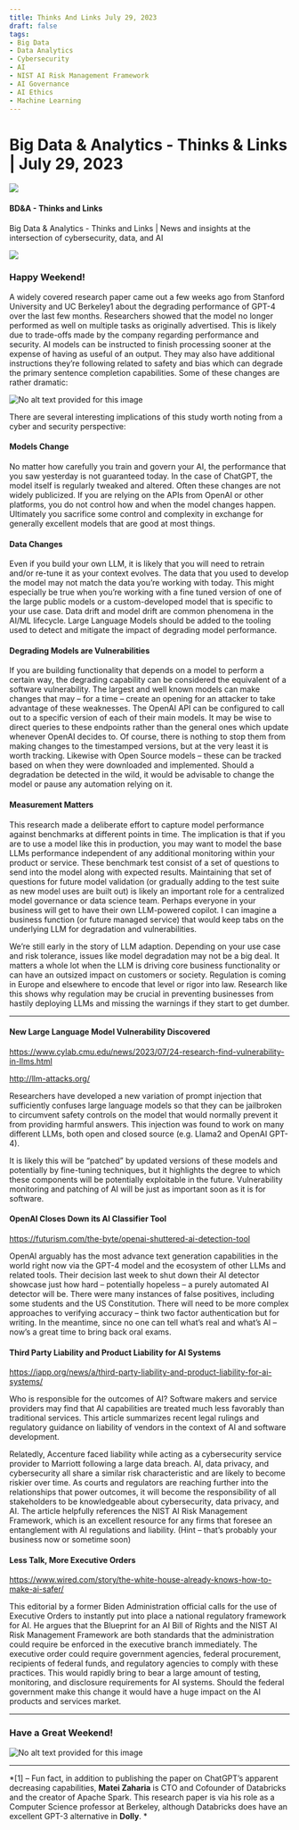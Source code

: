 ```yaml
---
title: Thinks And Links July 29, 2023
draft: false
tags:
- Big Data
- Data Analytics
- Cybersecurity
- AI
- NIST AI Risk Management Framework
- AI Governance
- AI Ethics
- Machine Learning
---
```


# Big Data & Analytics - Thinks & Links | July 29, 2023

![](../images\1679742887729)

#### BD&A - Thinks and Links

Big Data & Analytics - Thinks and Links | News and insights at the intersection of cybersecurity, data, and AI

![](../https://media.licdn.com/mediaD4E12AQEXnjMInIF0Tg)

### Happy Weekend!

A widely covered research paper came out a few weeks ago from Stanford University and UC Berkeley1 about the degrading performance of GPT-4 over the last few months. Researchers showed that the model no longer performed as well on multiple tasks as originally advertised. This is likely due to trade-offs made by the company regarding performance and security. AI models can be instructed to finish processing sooner at the expense of having as useful of an output. They may also have additional instructions they’re following related to safety and bias which can degrade the primary sentence completion capabilities. Some of these changes are rather dramatic:

![No alt text provided for this image](../images\1690595288560)

There are several interesting implications of this study worth noting from a cyber and security perspective:

#### Models Change

No matter how carefully you train and govern your AI, the performance that you saw yesterday is not guaranteed today. In the case of ChatGPT, the model itself is regularly tweaked and altered. Often these changes are not widely publicized. If you are relying on the APIs from OpenAI or other platforms, you do not control how and when the model changes happen. Ultimately you sacrifice some control and complexity in exchange for generally excellent models that are good at most things.

#### Data Changes

Even if you build your own LLM, it is likely that you will need to retrain and/or re-tune it as your context evolves. The data that you used to develop the model may not match the data you’re working with today. This might especially be true when you’re working with a fine tuned version of one of the large public models or a custom-developed model that is specific to your use case. Data drift and model drift are common phenomena in the AI/ML lifecycle. Large Language Models should be added to the tooling used to detect and mitigate the impact of degrading model performance.

#### Degrading Models are Vulnerabilities

If you are building functionality that depends on a model to perform a certain way, the degrading capability can be considered the equivalent of a software vulnerability. The largest and well known models can make changes that may – for a time – create an opening for an attacker to take advantage of these weaknesses. The OpenAI API can be configured to call out to a specific version of each of their main models. It may be wise to direct queries to these endpoints rather than the general ones which update whenever OpenAI decides to. Of course, there is nothing to stop them from making changes to the timestamped versions, but at the very least it is worth tracking. Likewise with Open Source models – these can be tracked based on when they were downloaded and implemented. Should a degradation be detected in the wild, it would be advisable to change the model or pause any automation relying on it.

#### Measurement Matters

This research made a deliberate effort to capture model performance against benchmarks at different points in time. The implication is that if you are to use a model like this in production, you may want to model the base LLMs performance independent of any additional monitoring within your product or service. These benchmark test consist of a set of questions to send into the model along with expected results. Maintaining that set of questions for future model validation (or gradually adding to the test suite as new model uses are built out) is likely an important role for a centralized model governance or data science team. Perhaps everyone in your business will get to have their own LLM-powered copilot. I can imagine a business function (or future managed service) that would keep tabs on the underlying LLM for degradation and vulnerabilities.

We’re still early in the story of LLM adaption. Depending on your use case and risk tolerance, issues like model degradation may not be a big deal. It matters a whole lot when the LLM is driving core business functionality or can have an outsized impact on customers or society. Regulation is coming in Europe and elsewhere to encode that level or rigor into law. Research like this shows why regulation may be crucial in preventing businesses from hastily deploying LLMs and missing the warnings if they start to get dumber.

---

#### New Large Language Model Vulnerability Discovered

https://www.cylab.cmu.edu/news/2023/07/24-research-find-vulnerability-in-llms.html

http://llm-attacks.org/

Researchers have developed a new variation of prompt injection that sufficiently confuses large language models so that they can be jailbroken to circumvent safety controls on the model that would normally prevent it from providing harmful answers. This injection was found to work on many different LLMs, both open and closed source (e.g. Llama2 and OpenAI GPT-4).

It is likely this will be “patched” by updated versions of these models and potentially by fine-tuning techniques, but it highlights the degree to which these components will be potentially exploitable in the future. Vulnerability monitoring and patching of AI will be just as important soon as it is for software.

#### OpenAI Closes Down its AI Classifier Tool

https://futurism.com/the-byte/openai-shuttered-ai-detection-tool

OpenAI arguably has the most advance text generation capabilities in the world right now via the GPT-4 model and the ecosystem of other LLMs and related tools. Their decision last week to shut down their AI detector showcase just how hard – potentially hopeless – a purely automated AI detector will be. There were many instances of false positives, including some students and the US Constitution. There will need to be more complex approaches to verifying accuracy – think two factor authentication but for writing. In the meantime, since no one can tell what’s real and what’s AI – now’s a great time to bring back oral exams.

#### Third Party Liability and Product Liability for AI Systems

https://iapp.org/news/a/third-party-liability-and-product-liability-for-ai-systems/

Who is responsible for the outcomes of AI? Software makers and service providers may find that AI capabilities are treated much less favorably than traditional services. This article summarizes recent legal rulings and regulatory guidance on liability of vendors in the context of AI and software development.

Relatedly, Accenture faced liability while acting as a cybersecurity service provider to Marriott following a large data breach. AI, data privacy, and cybersecurity all share a similar risk characteristic and are likely to become riskier over time. As courts and regulators are reaching further into the relationships that power outcomes, it will become the responsibility of all stakeholders to be knowledgeable about cybersecurity, data privacy, and AI. The article helpfully references the NIST AI Risk Management Framework, which is an excellent resource for any firms that foresee an entanglement with AI regulations and liability. (Hint – that’s probably your business now or sometime soon)

#### Less Talk, More Executive Orders

https://www.wired.com/story/the-white-house-already-knows-how-to-make-ai-safer/

This editorial by a former Biden Administration official calls for the use of Executive Orders to instantly put into place a national regulatory framework for AI. He argues that the Blueprint for an AI Bill of Rights and the NIST AI Risk Management Framework are both standards that the administration could require be enforced in the executive branch immediately. The executive order could require government agencies, federal procurement, recipients of federal funds, and regulatory agencies to comply with these practices. This would rapidly bring to bear a large amount of testing, monitoring, and disclosure requirements for AI systems. Should the federal government make this change it would have a huge impact on the AI products and services market.

---

### Have a Great Weekend!

![No alt text provided for this image](../images\1690595350870)

---

*[1] – Fun fact, in addition to publishing the paper on ChatGPT’s apparent decreasing capabilities, **Matei Zaharia** is CTO and Cofounder of Databricks and the creator of Apache Spark. This research paper is via his role as a Computer Science professor at Berkeley, although Databricks does have an excellent GPT-3 alternative in **Dolly**. *